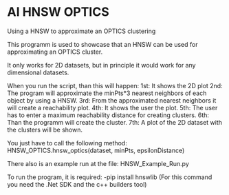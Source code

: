 # AI HNSW OPTICS
Using a HNSW to approximate an OPTICS clustering

This programm is used to showcase that an HNSW can be used for approximating an OPTICS cluster.

It only works for 2D datasets, but in principle it would work for any dimensional datasets.

When you run the script, than this will happen:
1st: It shows the 2D plot
2nd: The program will approximate the minPts*3 nearest neighbors of each object by using a HNSW. 
3rd: From the approximated nearest neighbors it will create a reachability plot.
4th: It shows the user the plot.
5th: The user has to enter a maximum reachability distance for creating clusters.
6th: Than the programm will create the cluster.
7th: A plot of the 2D dataset with the clusters will be shown.

You just have to call the following method:
HNSW_OPTICS.hnsw_optics(dataset, minPts, epsilonDistance)

There also is an example run at the file:
HNSW_Example_Run.py

To run the program, it is required:
-pip install hnswlib
(For this command you need the .Net SDK and the c++ builders tool)

